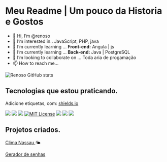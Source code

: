 # Meu Readme | Um pouco da Historia e Gostos

- 👋 Hi, I’m @renoso
- 👀 I’m interested in.. JavaScript, PHP, java
- 🌱 I’m currently learning  ... **Front-end:** Angula | js
- 🌱 I’m currently learning  ... **Back-end:** Java | PostgreSQL 
- 💞️ I’m looking to collaborate on ... Toda aria de progamação
- 📫 How to reach me...

<!---
renoso/renoso is a ✨ special ✨ repository because its `README.md` (this file) appears on your GitHub profile.
You can click the Preview link to take a look at your changes.
--->
![Renoso GitHub stats](https://github-readme-stats.vercel.app/api?username=renoso&show_icons=true&theme=radical)

## Tecnologias que estou praticando.

Adicione etiquetas, com: [shields.io](https://shields.io/)

![](https://img.shields.io/badge/HTML5-E34F26?style=for-the-badge&logo=html5&logoColor=white)
![](https://img.shields.io/badge/CSS3-1572B6?style=for-the-badge&logo=css3&logoColor=white)
![](https://img.shields.io/badge/GitHub-100000?style=for-the-badge&logo=github&logoColor=white)
[![MIT License](https://img.shields.io/badge/JavaScript-323330?style=for-the-badge&logo=javascript&logoColor=F7DF1E)](https://img.shields.io/badge/JavaScript-323330?style=for-the-badge&logo=javascript&logoColor=F7DF1E)
![](https://img.shields.io/badge/Node.js-43853D?style=for-the-badge&logo=node.js&logoColor=white)
![](https://img.shields.io/badge/Java-007396?style=for-the-badge&logo=java&logoColor=white)
![](https://img.shields.io/badge/PostgreSQL-316192?style=for-the-badge&logo=postgresql&logoColor=white)

## Projetos criados.

<a target="_blank" href="https://projetoclima.vercel.app/"> Clima Nassau
</a> 🌤

<a target="_blank" href="https://senhas-brown.vercel.app/"> Gerador de senhas </a> 

